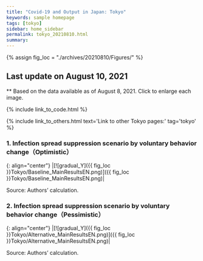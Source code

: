 ```yaml
---
title: "Covid-19 and Output in Japan: Tokyo"
keywords: sample homepage
tags: [tokyo]
sidebar: home_sidebar
permalink: tokyo_20210810.html
summary:
---
```


{% assign fig_loc = "./archives/20210810/Figures/" %}

## Last update on August 10, 2021
** Based on the data available as of August 8, 2021. Click to enlarge each image.

{% include link_to_code.html %}

{% include link_to_others.html text='Link to other Tokyo pages:' tag='tokyo' %}



<!-- #### (i) Baseline scenario

{: align="center"}
|[![Tokyo_gradual_Y]({{ fig_loc }}Tokyo/GradualRecovery1.png)]({{ fig_loc }}Tokyo/GradualRecovery1.png)|

Source: Authors’ calculation.

#### (ii) Alternative scenario

{: align="center"}
|[![Tokyo_gradual_Y]({{ fig_loc }}Tokyo/GradualRecovery3.png)]({{ fig_loc }}Tokyo/GradualRecovery3.png)|

Source: Authors’ calculation. -->

<!-- #### (iii) Variant scenario (A)

{: align="center"}
|[![Tokyo_gradual_Y]({{ fig_loc }}Tokyo/GradualRecovery41.png)]({{ fig_loc }}Tokyo/GradualRecovery41.png)|

Source: Authors’ calculation. -->




### 1. Infection spread suppression scenario by voluntary behavior change（Optimistic）

{: align="center"}
|[![gradual_Y]({{ fig_loc }}Tokyo/Baseline_MainResultsEN.png)]({{ fig_loc }}Tokyo/Baseline_MainResultsEN.png)|

Source: Authors’ calculation.

### 2. Infection spread suppression scenario by voluntary behavior change（Pessimistic）

{: align="center"}
|[![gradual_Y]({{ fig_loc }}Tokyo/Alternative_MainResultsEN.png)]({{ fig_loc }}Tokyo/Alternative_MainResultsEN.png)|

Source: Authors’ calculation.

